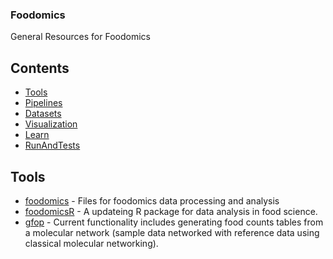 ### **Foodomics**
General Resources for Foodomics
## Contents
- [Tools](#Tools)
- [Pipelines](#Pipelines)
- [Datasets](#Datasets)
- [Visualization](#Visualization)
- [Learn](#Learn)
- [RunAndTests](#RunAndTests)
## Tools
- [foodomics](https://github.com/hkingsley2/foodomics) - Files for foodomics data processing and analysis
- [foodomicsR](https://github.com/ZhijunWang1991/foodomicsR) - A updateing R package for data analysis in food science.
- [gfop](https://github.com/global-foodomics/gfop) - Current functionality includes generating food counts tables from a molecular network (sample data networked with reference data using classical molecular networking).